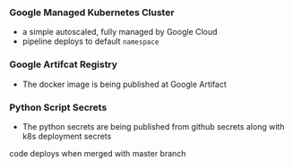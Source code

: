### Google Managed Kubernetes Cluster 
- a simple autoscaled, fully managed by Google Cloud
- pipeline deploys to default `namespace`

### Google Artifcat Registry 
- The docker image is being published at Google Artifact

### Python Script Secrets
- The python secrets are being published from github secrets along with k8s deployment secrets

code deploys when merged with master branch

